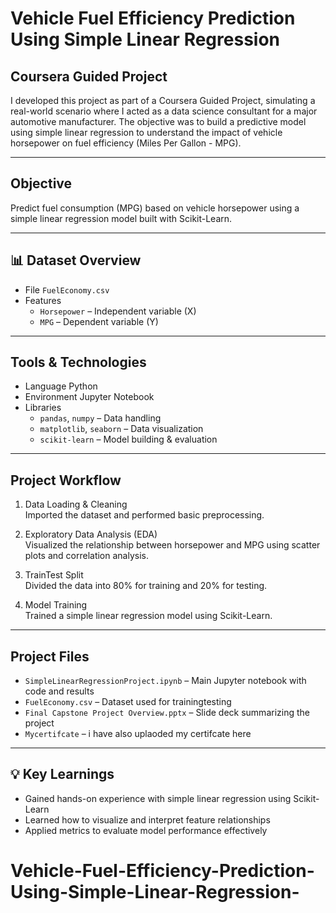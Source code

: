 
#  Vehicle Fuel Efficiency Prediction Using Simple Linear Regression  
## Coursera Guided Project

I developed this project as part of a Coursera Guided Project, simulating a real-world scenario where I acted as a data science consultant for a major automotive manufacturer. The objective was to build a predictive model using simple linear regression to understand the impact of vehicle horsepower on fuel efficiency (Miles Per Gallon - MPG).

---

##  Objective

 Predict fuel consumption (MPG) based on vehicle horsepower using a simple linear regression model built with Scikit-Learn.

---

## 📊 Dataset Overview

- File `FuelEconomy.csv`
- Features
  - `Horsepower` – Independent variable (X)
  - `MPG` – Dependent variable (Y)

---

##  Tools & Technologies

- Language Python
- Environment Jupyter Notebook
- Libraries  
  - `pandas`, `numpy` – Data handling  
  - `matplotlib`, `seaborn` – Data visualization  
  - `scikit-learn` – Model building & evaluation

---

##  Project Workflow

1. Data Loading & Cleaning  
   Imported the dataset and performed basic preprocessing.

2. Exploratory Data Analysis (EDA)  
   Visualized the relationship between horsepower and MPG using scatter plots and correlation analysis.

3. TrainTest Split  
   Divided the data into 80% for training and 20% for testing.

4. Model Training  
   Trained a simple linear regression model using Scikit-Learn.

---

##  Project Files

- `SimpleLinearRegressionProject.ipynb` – Main Jupyter notebook with code and results  
- `FuelEconomy.csv` – Dataset used for trainingtesting  
- `Final Capstone Project Overview.pptx` – Slide deck summarizing the project
- `Mycertifcate` – i have also uplaoded my certifcate here 

---

## 💡 Key Learnings

- Gained hands-on experience with simple linear regression using Scikit-Learn  
- Learned how to visualize and interpret feature relationships  
- Applied metrics to evaluate model performance effectively

# Vehicle-Fuel-Efficiency-Prediction-Using-Simple-Linear-Regression-
